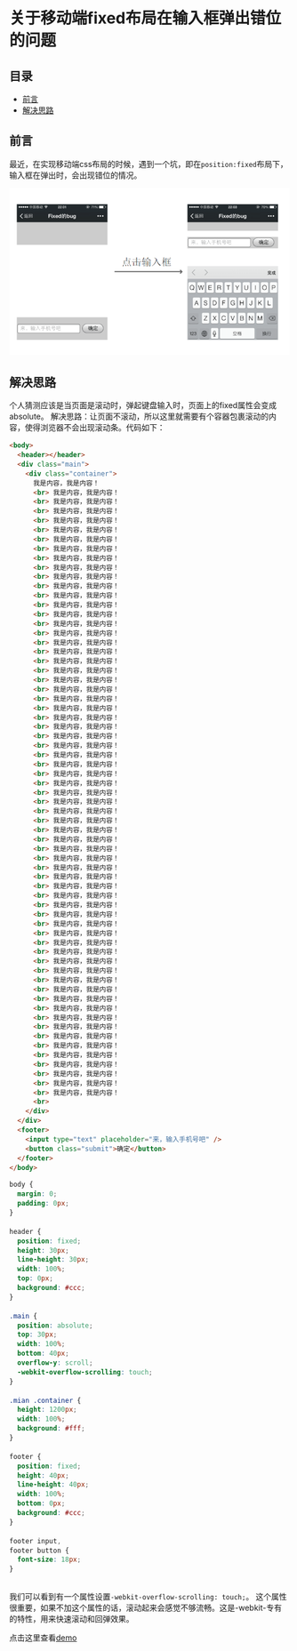 # 关于移动端fixed布局在输入框弹出错位的问题

## 目录

* [前言](#前言)
* [解决思路](#解决思路)

## 前言
最近，在实现移动端css布局的时候，遇到一个坑，即在`position:fixed`布局下，输入框在弹出时，会出现错位的情况。

![](./img/fixed-layout-1.png)

## 解决思路

个人猜测应该是当页面是滚动时，弹起键盘输入时，页面上的fixed属性会变成absolute。
解决思路：让页面不滚动，所以这里就需要有个容器包裹滚动的内容，使得浏览器不会出现滚动条。代码如下：

```html
<body>
  <header></header>
  <div class="main">
    <div class="container">
      我是内容，我是内容！
      <br> 我是内容，我是内容！
      <br> 我是内容，我是内容！
      <br> 我是内容，我是内容！
      <br> 我是内容，我是内容！
      <br> 我是内容，我是内容！
      <br> 我是内容，我是内容！
      <br> 我是内容，我是内容！
      <br> 我是内容，我是内容！
      <br> 我是内容，我是内容！
      <br> 我是内容，我是内容！
      <br> 我是内容，我是内容！
      <br> 我是内容，我是内容！
      <br> 我是内容，我是内容！
      <br> 我是内容，我是内容！
      <br> 我是内容，我是内容！
      <br> 我是内容，我是内容！
      <br> 我是内容，我是内容！
      <br> 我是内容，我是内容！
      <br> 我是内容，我是内容！
      <br> 我是内容，我是内容！
      <br> 我是内容，我是内容！
      <br> 我是内容，我是内容！
      <br> 我是内容，我是内容！
      <br> 我是内容，我是内容！
      <br> 我是内容，我是内容！
      <br> 我是内容，我是内容！
      <br> 我是内容，我是内容！
      <br> 我是内容，我是内容！
      <br> 我是内容，我是内容！
      <br> 我是内容，我是内容！
      <br> 我是内容，我是内容！
      <br> 我是内容，我是内容！
      <br> 我是内容，我是内容！
      <br> 我是内容，我是内容！
      <br> 我是内容，我是内容！
      <br> 我是内容，我是内容！
      <br> 我是内容，我是内容！
      <br> 我是内容，我是内容！
      <br> 我是内容，我是内容！
      <br> 我是内容，我是内容！
      <br> 我是内容，我是内容！
      <br> 我是内容，我是内容！
      <br> 我是内容，我是内容！
      <br> 我是内容，我是内容！
      <br> 我是内容，我是内容！
      <br> 我是内容，我是内容！
      <br> 我是内容，我是内容！
      <br> 我是内容，我是内容！
      <br> 我是内容，我是内容！
      <br> 我是内容，我是内容！
      <br> 我是内容，我是内容！
      <br> 我是内容，我是内容！
      <br> 我是内容，我是内容！
      <br> 我是内容，我是内容！
      <br> 我是内容，我是内容！
      <br> 我是内容，我是内容！
      <br> 我是内容，我是内容！
      <br> 我是内容，我是内容！
      <br> 我是内容，我是内容！
      <br> 我是内容，我是内容！
      <br> 我是内容，我是内容！
      <br> 我是内容，我是内容！
      <br> 我是内容，我是内容！
      <br> 我是内容，我是内容！
      <br> 我是内容，我是内容！
      <br>
    </div>
  </div>
  <footer>
    <input type="text" placeholder="来，输入手机号吧" />
    <button class="submit">确定</button>
  </footer>
</body>
```

```css
body {
  margin: 0;
  padding: 0px;
}

header {
  position: fixed;
  height: 30px;
  line-height: 30px;
  width: 100%;
  top: 0px;
  background: #ccc;
}

.main {
  position: absolute;
  top: 30px;
  width: 100%;
  bottom: 40px;
  overflow-y: scroll;
  -webkit-overflow-scrolling: touch;
}

.mian .container {
  height: 1200px;
  width: 100%;
  background: #fff;
}

footer {
  position: fixed;
  height: 40px;
  line-height: 40px;
  width: 100%;
  bottom: 0px;
  background: #ccc;
}

footer input,
footer button {
  font-size: 18px;
}
 
```

我们可以看到有一个属性设置`-webkit-overflow-scrolling: touch;`。
这个属性很重要，如果不加这个属性的话，滚动起来会感觉不够流畅。这是-webkit-专有的特性，用来快速滚动和回弹效果。

点击这里查看[demo](https://techjs.cn/demo/fixed-input/fixed-input.html)